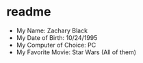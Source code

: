 # readme

- My Name:                  Zachary Black   
- My Date of Birth:         10/24/1995
- My Computer of Choice:    PC
- My Favorite Movie:        Star Wars (All of them)
